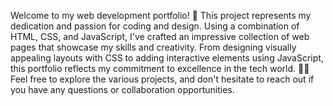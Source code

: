 Welcome to my web development portfolio! 🚀 This project represents my dedication and passion for coding and design. Using a combination of HTML, CSS, and JavaScript, I've crafted an impressive collection of web pages that showcase my skills and creativity. From designing visually appealing layouts with CSS to adding interactive elements using JavaScript, this portfolio reflects my commitment to excellence in the tech world. 🎨✨ Feel free to explore the various projects, and don't hesitate to reach out if you have any questions or collaboration opportunities. 
